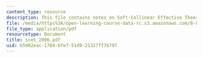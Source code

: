 ```yaml
---
content_type: resource
description: This file contains notes on Soft-Collinear Effective Theory.
file: /media/https%3A/open-learning-course-data-rc.s3.amazonaws.com/8-851-strong-interactions-effective-field-theories-of-qcd-spring-2006/b5902eac1704bfe751d921327ff7b797_scet_2006.pdf
file_type: application/pdf
resourcetype: Document
title: scet_2006.pdf
uid: b5902eac-1704-bfe7-51d9-21327ff7b797
---
```

